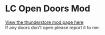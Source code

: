 # LC Open Doors Mod

[View the thunderstore mod page here](https://thunderstore.io/c/lethal-company/p/WalvisChris/Open_Big_Doors/)  
If any doors don't open please report it to me.